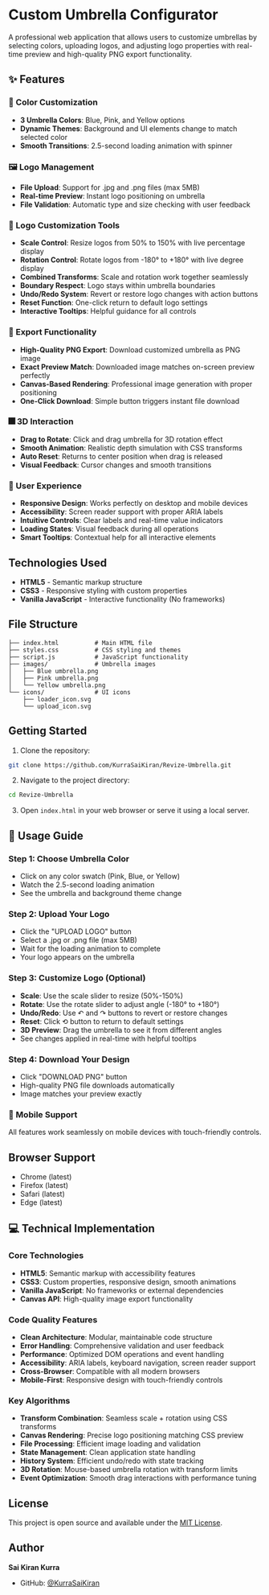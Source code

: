 # Custom Umbrella Configurator

A professional web application that allows users to customize umbrellas by selecting colors, uploading logos, and adjusting logo properties with real-time preview and high-quality PNG export functionality.

## ✨ Features

### 🎨 Color Customization
- **3 Umbrella Colors**: Blue, Pink, and Yellow options
- **Dynamic Themes**: Background and UI elements change to match selected color
- **Smooth Transitions**: 2.5-second loading animation with spinner

### 🖼️ Logo Management
- **File Upload**: Support for .jpg and .png files (max 5MB)
- **Real-time Preview**: Instant logo positioning on umbrella
- **File Validation**: Automatic type and size checking with user feedback

### 🔧 Logo Customization Tools
- **Scale Control**: Resize logos from 50% to 150% with live percentage display
- **Rotation Control**: Rotate logos from -180° to +180° with live degree display
- **Combined Transforms**: Scale and rotation work together seamlessly
- **Boundary Respect**: Logo stays within umbrella boundaries
- **Undo/Redo System**: Revert or restore logo changes with action buttons
- **Reset Function**: One-click return to default logo settings
- **Interactive Tooltips**: Helpful guidance for all controls

### 💾 Export Functionality
- **High-Quality PNG Export**: Download customized umbrella as PNG image
- **Exact Preview Match**: Downloaded image matches on-screen preview perfectly
- **Canvas-Based Rendering**: Professional image generation with proper positioning
- **One-Click Download**: Simple button triggers instant file download

### 🎆 3D Interaction
- **Drag to Rotate**: Click and drag umbrella for 3D rotation effect
- **Smooth Animation**: Realistic depth simulation with CSS transforms
- **Auto Reset**: Returns to center position when drag is released
- **Visual Feedback**: Cursor changes and smooth transitions

### 🎯 User Experience
- **Responsive Design**: Works perfectly on desktop and mobile devices
- **Accessibility**: Screen reader support with proper ARIA labels
- **Intuitive Controls**: Clear labels and real-time value indicators
- **Loading States**: Visual feedback during all operations
- **Smart Tooltips**: Contextual help for all interactive elements

## Technologies Used

- **HTML5** - Semantic markup structure
- **CSS3** - Responsive styling with custom properties
- **Vanilla JavaScript** - Interactive functionality (No frameworks)

## File Structure

```
├── index.html          # Main HTML file
├── styles.css          # CSS styling and themes
├── script.js           # JavaScript functionality
├── images/             # Umbrella images
│   ├── Blue umbrella.png
│   ├── Pink umbrella.png
│   └── Yellow umbrella.png
└── icons/              # UI icons
    ├── loader_icon.svg
    └── upload_icon.svg
```

## Getting Started

1. Clone the repository:
```bash
git clone https://github.com/KurraSaiKiran/Revize-Umbrella.git
```

2. Navigate to the project directory:
```bash
cd Revize-Umbrella
```

3. Open `index.html` in your web browser or serve it using a local server.

## 🚀 Usage Guide

### Step 1: Choose Umbrella Color
- Click on any color swatch (Pink, Blue, or Yellow)
- Watch the 2.5-second loading animation
- See the umbrella and background theme change

### Step 2: Upload Your Logo
- Click the "UPLOAD LOGO" button
- Select a .jpg or .png file (max 5MB)
- Wait for the loading animation to complete
- Your logo appears on the umbrella

### Step 3: Customize Logo (Optional)
- **Scale**: Use the scale slider to resize (50%-150%)
- **Rotate**: Use the rotate slider to adjust angle (-180° to +180°)
- **Undo/Redo**: Use ↶ and ↷ buttons to revert or restore changes
- **Reset**: Click ⟲ button to return to default settings
- **3D Preview**: Drag the umbrella to see it from different angles
- See changes applied in real-time with helpful tooltips

### Step 4: Download Your Design
- Click "DOWNLOAD PNG" button
- High-quality PNG file downloads automatically
- Image matches your preview exactly

### 📱 Mobile Support
All features work seamlessly on mobile devices with touch-friendly controls.

## Browser Support

- Chrome (latest)
- Firefox (latest)
- Safari (latest)
- Edge (latest)

## 💻 Technical Implementation

### Core Technologies
- **HTML5**: Semantic markup with accessibility features
- **CSS3**: Custom properties, responsive design, smooth animations
- **Vanilla JavaScript**: No frameworks or external dependencies
- **Canvas API**: High-quality image export functionality

### Code Quality Features
- **Clean Architecture**: Modular, maintainable code structure
- **Error Handling**: Comprehensive validation and user feedback
- **Performance**: Optimized DOM operations and event handling
- **Accessibility**: ARIA labels, keyboard navigation, screen reader support
- **Cross-Browser**: Compatible with all modern browsers
- **Mobile-First**: Responsive design with touch-friendly controls

### Key Algorithms
- **Transform Combination**: Seamless scale + rotation using CSS transforms
- **Canvas Rendering**: Precise logo positioning matching CSS preview
- **File Processing**: Efficient image loading and validation
- **State Management**: Clean application state handling
- **History System**: Efficient undo/redo with state tracking
- **3D Rotation**: Mouse-based umbrella rotation with transform limits
- **Event Optimization**: Smooth drag interactions with performance tuning

## License

This project is open source and available under the [MIT License](LICENSE).

## Author

**Sai Kiran Kurra**
- GitHub: [@KurraSaiKiran](https://github.com/KurraSaiKiran)
